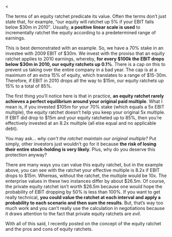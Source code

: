 <<p>The terms of an equity ratchet predicate its value. Often the terms don&#8217;t just state that, for example, &#8220;our equity will ratchet up 5% if your EBIT falls below $30m in 2010&#8243;. Usually, <strong>a positive linear scale is used</strong> to incrementally ratchet the equity according to a predetermined range of earnings.</p><p>This is best demonstrated with an example. So, we have a 70% stake in an investee with 2009 EBIT of $30m. We invest with the proviso that an equity ratchet applies to 2010 earnings, whereby, <strong>for every $100k the EBIT drops below $30m in 2010, our equity ratchets up 0.1%</strong>. There is a cap on this to prevent us taking over the entire company in a bad year. The cap is at a maximum of an extra 15% of equity, which translates to a range of $15-30m. Therefore, if EBIT in 2010 drops all the way to $15m, our equity ratchets up 15% to a total of 85%.</p><p>The first thing you&#8217;ll notice here is that in practice, <strong>an equity ratchet rarely achieves a perfect equilibrium around your original paid multiple</strong>. What I mean is, if you invested $105m for your 70% stake (which equals a 5x EBIT multiple), the equity ratchet doesn&#8217;t help you keep your original 5x multiple. If EBIT did drop to $15m and your equity ratcheted up to 85%, then you&#8217;re effectively invested at an 8.2x multiple (all else equal and no applicable debt).</p><p>You may ask&#8230; <em>why can&#8217;t the ratchet maintain our original multiple?</em> Put simply, other investors just wouldn&#8217;t go for it because <strong>the risk of losing their entire stock-holding is very likely</strong>. Plus, why do you deserve this protection anyway?</p><p>There are many ways you can value this equity ratchet, but in the example above, you can see with the ratchet your effective multiple is 8.2x if EBIT drops to $15m. Whereas, without the ratchet, the multiple would be 10x. The enterprise values in these two instances differ by about $26.5m. Of course, the private equity ratchet isn&#8217;t worth $26.5m because one would hope the probability of EBIT dropping by 50% is less than 100%. If you want to get really technical, <strong>you could value the ratchet at each interval and apply a probability to each scenario and then sum the results</strong>. But, that&#8217;s way too much work and you can&#8217;t really use the calculation in negotiations because it draws attention to the fact that private equity ratchets are <em>evil</em>.</p><p>With all of this said, I recently posted on the concept of the equity ratchet and the  pros and cons of equity ratchets.</p>
